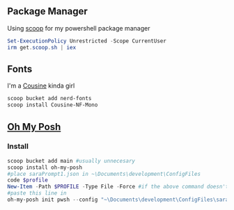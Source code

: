 ## Package Manager

Using [scoop](https://scoop.sh/) for my powershell package manager

``` powershell
Set-ExecutionPolicy Unrestricted -Scope CurrentUser
irm get.scoop.sh | iex
```

## Fonts

I'm a [Cousine](https://github.com/matthewjberger/scoop-nerd-fonts/blob/master/bucket/Cousine-NF-Mono.json) kinda girl

``` powershell
scoop bucket add nerd-fonts
scoop install Cousine-NF-Mono
```

## [Oh My Posh](https://ohmyposh.dev/docs)

### Install

``` powershell
scoop bucket add main #usually unnecesary
scoop install oh-my-posh
#place saraPrompt1.json in ~\Documents\development\ConfigFiles
code $profile
New-Item -Path $PROFILE -Type File -Force #if the above command doesn't work
#paste this line in
oh-my-posh init pwsh --config "~\Documents\development\ConfigFiles\saraPrompt1.json" | Invoke-Expression
```
